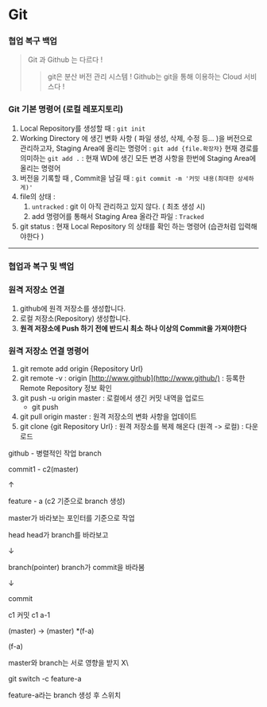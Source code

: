 # **Git**

### **협업 복구 백업**

> Git 과 Github 는 다르다 !
> 
> 
> > git은 분산 버전 관리 시스템 ! Github는 git을 통해 이용하는 Cloud 서비스다 !
> > 

### **Git 기본 명령어 (로컬 레포지토리)**

1. Local Repository를 생성할 때 : `git init`
2. Working Directory 에 생긴 변화 사항 ( 파일 생성, 삭제, 수정 등... )을 버전으로 관리하고자, Staging Area에 올리는 명령어 : `git add {file.확장자}`
현재 경로를 의미하는 `git add .` : 현재 WD에 생긴 모든 변경 사항을 한번에 Staging Area에 올리는 명령어
3. 버전을 기록할 때 , Commit을 남길 때 : `git commit -m '커밋 내용(최대한 상세하게)'`
4. file의 상태 :
    1. `untracked` : git 이 아직 관리하고 있지 않다. ( 최초 생성 시)
    2. add 명령어를 통해서 Staging Area 올라간 파일 : `Tracked`
5. git status : 현재 Local Repository 의 상태를 확인 하는 명령어 (습관처럼 입력해야한다 )

---

### **협업과 복구 및 백업**

### **원격 저장소 연결**

1. github에 원격 저장소를 생성합니다.
2. 로컬 저장소(Repository) 생성합니다.
3. **원격 저장소에 Push 하기 전에 반드시 최소 하나 이상의 Commit을 가져야한다**

### **원격 저장소 연결 명령어**

1. git remote add origin {Repository Url}
2. git remote -v : origin [http://www.github](http://www.github/) : 등록한 Remote Repository 정보 확인
3. git push -u origin master : 로컬에서 생긴 커밋 내역을 업로드
    - git push
4. git pull origin master : 원격 저장소의 변화 사항을 업데이트
5. git clone {git Repository Url} : 원격 저장소를 복제 해온다 (원격 -> 로컬) : 다운로드

github -  병렬적인 작업 branch

commit1 - c2(master)

↑

feature - a (c2 기준으로 branch 생성)

master가 바라보는 포인터를 기준으로 작업

head											head가 branch를 바라보고

↓

branch(pointer)						branch가 commit을 바라봄

↓

commit

c1            				 커밋      			     c1                 a-1

(master)				       	→     			     (master)		        *(f-a)

(f-a)

master와 branch는 서로 영향을 받지 X\

git switch -c feature-a

feature-a라는 branch 생성 후 스위치